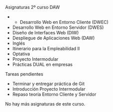 Asignaturas 2º curso DAW
- - Desarrollo Web en Entorno Cliente (DWEC)
- Desarrollo Web en Entorno Servidor (DWES)
- Diseño de Interfaces Web (DIW)
- Despliegue de Aplicaciones Web (DAW)
- Inglés
- Itinerario para la Empleabilidad II
- Optativa
- Proyecto Intermodular
- Prácticas DUAL en empresas

Tareas pendientes
- Terminar y entregar práctica de Git
- Introducción Proyecto Intermodular
- Repaso teoría Entorno Cliente y Servidor

No hay más asignaturas de este curso. 
